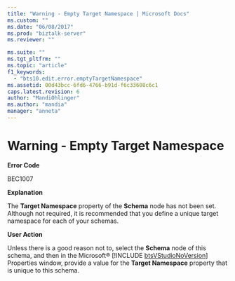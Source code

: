 ```yaml
---
title: "Warning - Empty Target Namespace | Microsoft Docs"
ms.custom: ""
ms.date: "06/08/2017"
ms.prod: "biztalk-server"
ms.reviewer: ""

ms.suite: ""
ms.tgt_pltfrm: ""
ms.topic: "article"
f1_keywords: 
  - "bts10.edit.error.emptyTargetNamespace"
ms.assetid: 00d43bcc-6fd6-4766-b91d-f6c33608c6c1
caps.latest.revision: 6
author: "MandiOhlinger"
ms.author: "mandia"
manager: "anneta"
---
```

# Warning - Empty Target Namespace
**Error Code**  
  
 BEC1007  
  
 **Explanation**  
  
 The **Target Namespace** property of the **Schema** node has not been set. Although not required, it is recommended that you define a unique target namespace for each of your schemas.  
  
 **User Action**  
  
 Unless there is a good reason not to, select the <strong>Schema</strong> node of this schema, and then in the Microsoft® [!INCLUDE [btsVStudioNoVersion](../includes/btsvstudionoversion-md.md)] Properties window, provide a value for the <strong>Target Namespace</strong> property that is unique to this schema.